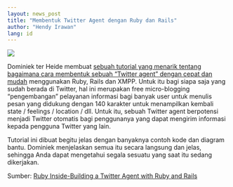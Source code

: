 ```yaml
---
layout: news_post
title: "Membentuk Twitter Agent dengan Ruby dan Rails"
author: "Hendy Irawan"
lang: id
---
```


![](http://farm3.static.flickr.com/2015/2381060781_7b9b36a968_o.jpg)

Dominiek ter Heide membuat [sebuah tutorial yang menarik tentang
bagaimana cara membentuk sebuah “Twitter agent” dengan cepat dan
mudah][1] menggunakan Ruby, Rails dan XMPP. Untuk itu bagi siapa saja
yang sudah berada di Twitter, hal ini merupakan free micro-blogging
“pengembangan” pelayanan informasi bagi banyak user untuk menulis pesan
yang didukung dengan 140 karakter untuk menampilkan kembali state /
feelings / location / dll. Untuk itu, sebuah Twitter agent berpotensi
menjadi Twitter otomatis bagi penggunanya yang dapat mengirim informasi
kepada pengguna Twitter yang lain.

Tutorial ini dibuat begitu jelas dengan banyaknya contoh kode dan
diagram bantu. Dominiek menjelaskan semua itu secara langsung dan jelas,
sehingga Anda dapat mengetahui segala sesuatu yang saat itu sedang
dikerjakan.

Sumber: [Ruby Inside-Building a Twitter Agent with Ruby and Rails][2]



[1]: http://dominiek.com/articles/2008/2/15/how-to-build-a-twitter-agent 
[2]: http://www.rubyinside.com/building-a-twitter-agent-with-ruby-and-rails-760.html 
